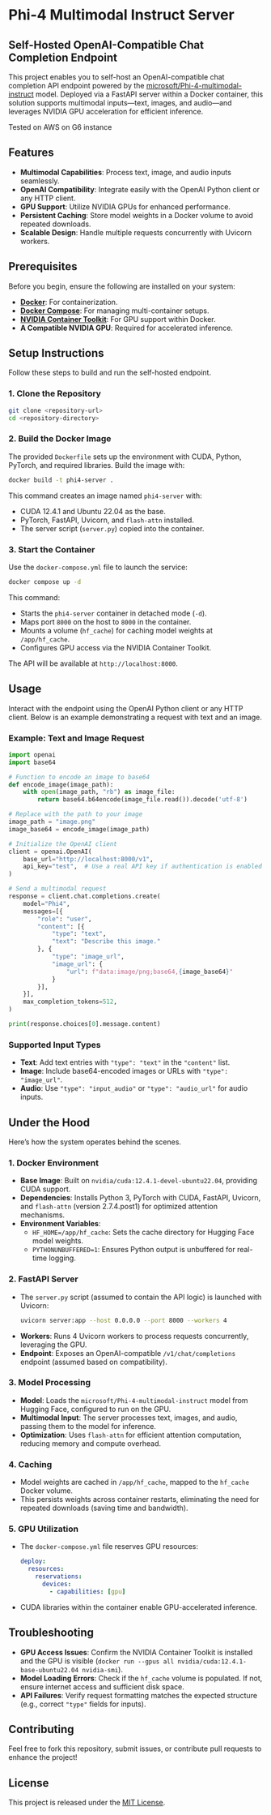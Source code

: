 # Phi-4 Multimodal Instruct Server

## Self-Hosted OpenAI-Compatible Chat Completion Endpoint

This project enables you to self-host an OpenAI-compatible chat completion API endpoint powered by the [microsoft/Phi-4-multimodal-instruct](https://huggingface.co/microsoft/Phi-4-multimodal-instruct) model. Deployed via a FastAPI server within a Docker container, this solution supports multimodal inputs—text, images, and audio—and leverages NVIDIA GPU acceleration for efficient inference.

Tested on AWS on G6 instance

## Features

- **Multimodal Capabilities**: Process text, image, and audio inputs seamlessly.
- **OpenAI Compatibility**: Integrate easily with the OpenAI Python client or any HTTP client.
- **GPU Support**: Utilize NVIDIA GPUs for enhanced performance.
- **Persistent Caching**: Store model weights in a Docker volume to avoid repeated downloads.
- **Scalable Design**: Handle multiple requests concurrently with Uvicorn workers.

## Prerequisites

Before you begin, ensure the following are installed on your system:

- **[Docker](https://docs.docker.com/get-docker/)**: For containerization.
- **[Docker Compose](https://docs.docker.com/compose/install/)**: For managing multi-container setups.
- **[NVIDIA Container Toolkit](https://docs.nvidia.com/datacenter/cloud-native/container-toolkit/install-guide.html)**: For GPU support within Docker.
- **A Compatible NVIDIA GPU**: Required for accelerated inference.

## Setup Instructions

Follow these steps to build and run the self-hosted endpoint.

### 1. Clone the Repository

```bash
git clone <repository-url>
cd <repository-directory>
```

### 2. Build the Docker Image

The provided `Dockerfile` sets up the environment with CUDA, Python, PyTorch, and required libraries. Build the image with:

```bash
docker build -t phi4-server .
```

This command creates an image named `phi4-server` with:
- CUDA 12.4.1 and Ubuntu 22.04 as the base.
- PyTorch, FastAPI, Uvicorn, and `flash-attn` installed.
- The server script (`server.py`) copied into the container.

### 3. Start the Container

Use the `docker-compose.yml` file to launch the service:

```bash
docker compose up -d
```

This command:
- Starts the `phi4-server` container in detached mode (`-d`).
- Maps port `8000` on the host to `8000` in the container.
- Mounts a volume (`hf_cache`) for caching model weights at `/app/hf_cache`.
- Configures GPU access via the NVIDIA Container Toolkit.

The API will be available at `http://localhost:8000`.

## Usage

Interact with the endpoint using the OpenAI Python client or any HTTP client. Below is an example demonstrating a request with text and an image.

### Example: Text and Image Request

```python
import openai
import base64

# Function to encode an image to base64
def encode_image(image_path):
    with open(image_path, "rb") as image_file:
        return base64.b64encode(image_file.read()).decode('utf-8')

# Replace with the path to your image
image_path = "image.png"
image_base64 = encode_image(image_path)

# Initialize the OpenAI client
client = openai.OpenAI(
    base_url="http://localhost:8000/v1",
    api_key="test",  # Use a real API key if authentication is enabled
)

# Send a multimodal request
response = client.chat.completions.create(
    model="Phi4",
    messages=[{
        "role": "user",
        "content": [{
            "type": "text",
            "text": "Describe this image."
        }, {
            "type": "image_url",
            "image_url": {
                "url": f"data:image/png;base64,{image_base64}"
            }
        }],
    }],
    max_completion_tokens=512,
)

print(response.choices[0].message.content)
```

### Supported Input Types

- **Text**: Add text entries with `"type": "text"` in the `"content"` list.
- **Image**: Include base64-encoded images or URLs with `"type": "image_url"`.
- **Audio**: Use `"type": "input_audio"` or `"type": "audio_url"` for audio inputs.

## Under the Hood

Here’s how the system operates behind the scenes.

### 1. **Docker Environment**

- **Base Image**: Built on `nvidia/cuda:12.4.1-devel-ubuntu22.04`, providing CUDA support.
- **Dependencies**: Installs Python 3, PyTorch with CUDA, FastAPI, Uvicorn, and `flash-attn` (version 2.7.4.post1) for optimized attention mechanisms.
- **Environment Variables**:
  - `HF_HOME=/app/hf_cache`: Sets the cache directory for Hugging Face model weights.
  - `PYTHONUNBUFFERED=1`: Ensures Python output is unbuffered for real-time logging.

### 2. **FastAPI Server**

- The `server.py` script (assumed to contain the API logic) is launched with Uvicorn:
  ```bash
  uvicorn server:app --host 0.0.0.0 --port 8000 --workers 4
  ```
- **Workers**: Runs 4 Uvicorn workers to process requests concurrently, leveraging the GPU.
- **Endpoint**: Exposes an OpenAI-compatible `/v1/chat/completions` endpoint (assumed based on compatibility).

### 3. **Model Processing**

- **Model**: Loads the `microsoft/Phi-4-multimodal-instruct` model from Hugging Face, configured to run on the GPU.
- **Multimodal Input**: The server processes text, images, and audio, passing them to the model for inference.
- **Optimization**: Uses `flash-attn` for efficient attention computation, reducing memory and compute overhead.

### 4. **Caching**

- Model weights are cached in `/app/hf_cache`, mapped to the `hf_cache` Docker volume.
- This persists weights across container restarts, eliminating the need for repeated downloads (saving time and bandwidth).

### 5. **GPU Utilization**

- The `docker-compose.yml` file reserves GPU resources:
  ```yaml
  deploy:
    resources:
      reservations:
        devices:
          - capabilities: [gpu]
  ```
- CUDA libraries within the container enable GPU-accelerated inference.

## Troubleshooting

- **GPU Access Issues**: Confirm the NVIDIA Container Toolkit is installed and the GPU is visible (`docker run --gpus all nvidia/cuda:12.4.1-base-ubuntu22.04 nvidia-smi`).
- **Model Loading Errors**: Check if the `hf_cache` volume is populated. If not, ensure internet access and sufficient disk space.
- **API Failures**: Verify request formatting matches the expected structure (e.g., correct `"type"` fields for inputs).

## Contributing

Feel free to fork this repository, submit issues, or contribute pull requests to enhance the project!

## License

This project is released under the [MIT License](LICENSE).
